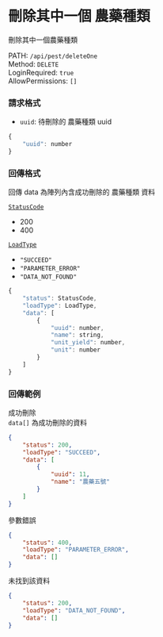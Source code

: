 # 刪除其中一個 農藥種類

刪除其中一個農藥種類

PATH: `/api/pest/deleteOne`  
Method: `DELETE`  
LoginRequired: `true`  
AllowPermissions: `[]`  


### 請求格式
* `uuid`: 待刪除的 農藥種類 uuid

```js
{
    "uuid": number
}
```


### 回傳格式

回傳 data 為陣列內含成功刪除的 農藥種類 資料  

[`StatusCode`](../../types.md#statuscode)  
* 200
* 400

[`LoadType`](../../types.md#loadtype)  
* `"SUCCEED"`
* `"PARAMETER_ERROR"`
* `"DATA_NOT_FOUND"`

```js
{
    "status": StatusCode,
    "loadType": LoadType,
    "data": [
        {
            "uuid": number,
            "name": string,
            "unit_yield": number,
            "unit": number
        }
    ]
}
```


### 回傳範例
成功刪除  
`data[]` 為成功刪除的資料
```json
{
    "status": 200,
    "loadType": "SUCCEED",
    "data": [
        {
            "uuid": 11,
            "name": "農藥五號"
        }
    ]
}
```

參數錯誤
```json
{
    "status": 400,
    "loadType": "PARAMETER_ERROR",
    "data": []
}
```

未找到該資料
```json
{
    "status": 200,
    "loadType": "DATA_NOT_FOUND",
    "data": []
}
```
